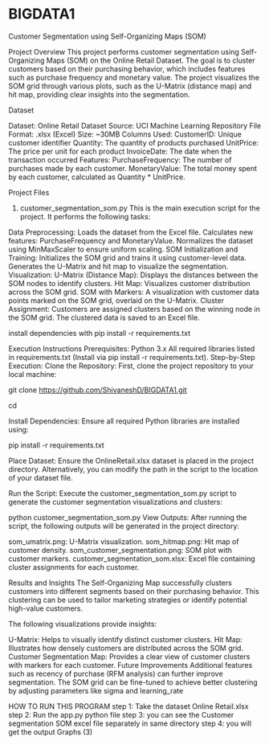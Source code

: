 # BIGDATA1
Customer Segmentation using Self-Organizing Maps (SOM)

Project Overview
This project performs customer segmentation using Self-Organizing Maps (SOM) on the Online Retail Dataset. The goal is to cluster customers based on their purchasing behavior, which includes features such as purchase frequency and monetary value. The project visualizes the SOM grid through various plots, such as the U-Matrix (distance map) and hit map, providing clear insights into the segmentation.

Dataset

Dataset: Online Retail Dataset
Source: UCI Machine Learning Repository
File Format: .xlsx (Excel)
Size: ~30MB
Columns Used:
CustomerID: Unique customer identifier
Quantity: The quantity of products purchased
UnitPrice: The price per unit for each product
InvoiceDate: The date when the transaction occurred
Features:
PurchaseFrequency: The number of purchases made by each customer.
MonetaryValue: The total money spent by each customer, calculated as Quantity * UnitPrice.

Project Files
1. customer_segmentation_som.py
This is the main execution script for the project. It performs the following tasks:

Data Preprocessing:
Loads the dataset from the Excel file.
Calculates new features: PurchaseFrequency and MonetaryValue.
Normalizes the dataset using MinMaxScaler to ensure uniform scaling.
SOM Initialization and Training:
Initializes the SOM grid and trains it using customer-level data.
Generates the U-Matrix and hit map to visualize the segmentation.
Visualization:
U-Matrix (Distance Map): Displays the distances between the SOM nodes to identify clusters.
Hit Map: Visualizes customer distribution across the SOM grid.
SOM with Markers: A visualization with customer data points marked on the SOM grid, overlaid on the U-Matrix.
Cluster Assignment:
Customers are assigned clusters based on the winning node in the SOM grid.
The clustered data is saved to an Excel file.

install dependencies with
pip install -r requirements.txt


Execution Instructions
Prerequisites:
Python 3.x
All required libraries listed in requirements.txt (Install via pip install -r requirements.txt).
Step-by-Step Execution:
Clone the Repository: First, clone the project repository to your local machine:


git clone <https://github.com/ShivaneshD/BIGDATA1.git>

cd <BIGDATA1>

Install Dependencies: Ensure all required Python libraries are installed using:

pip install -r requirements.txt

Place Dataset: Ensure the OnlineRetail.xlsx dataset is placed in the project directory. 
Alternatively, you can modify the path in the script to the location of your dataset file.

Run the Script: Execute the customer_segmentation_som.py script to generate the customer segmentation visualizations and clusters:

python customer_segmentation_som.py
View Outputs: After running the script, the following outputs will be generated in the project directory:

som_umatrix.png: U-Matrix visualization.
som_hitmap.png: Hit map of customer density.
som_customer_segmentation.png: SOM plot with customer markers.
customer_segmentation_som.xlsx: Excel file containing cluster assignments for each customer.

Results and Insights
The Self-Organizing Map successfully clusters customers into different segments based on their purchasing behavior. This clustering can be used to tailor marketing strategies or identify potential high-value customers.

The following visualizations provide insights:

U-Matrix: Helps to visually identify distinct customer clusters.
Hit Map: Illustrates how densely customers are distributed across the SOM grid.
Customer Segmentation Map: Provides a clear view of customer clusters with markers for each customer.
Future Improvements
Additional features such as recency of purchase (RFM analysis) can further improve segmentation.
The SOM grid can be fine-tuned to achieve better clustering by adjusting parameters like sigma and learning_rate

HOW TO RUN THIS PROGRAM
step 1: Take the dataset Online Retail.xlsx
step 2: Run the app.py python file
step 3: you can see the Customer segmentation SOM excel file separately in same directory
step 4: you will get the output Graphs (3)


